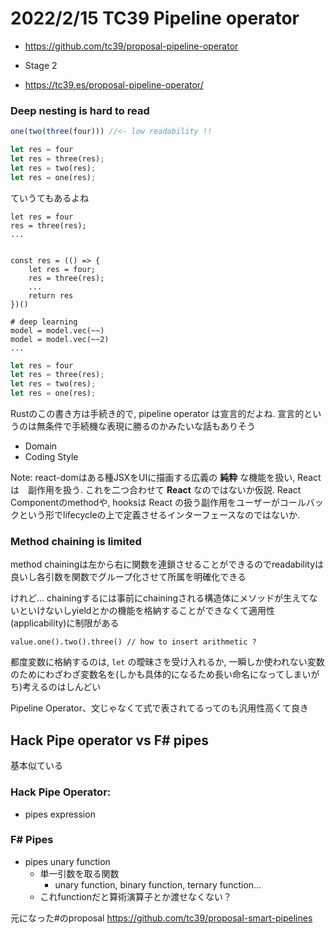 # 2022/2/15 TC39 Pipeline operator

- https://github.com/tc39/proposal-pipeline-operator

- Stage 2

- https://tc39.es/proposal-pipeline-operator/



### Deep nesting is hard to read

```javascript
one(two(three(four))) //<- low readability !!
```

```rust
let res = four
let res = three(res);
let res = two(res);
let res = one(res);
```

ていうてもあるよね

```javascript=
let res = four
res = three(res);
...


const res = (() => {
    let res = four;
    res = three(res);
    ...
    return res
})()
```

```python=
# deep learning
model = model.vec(~~)
model = model.vec(~~2)
...
```

```rust
let res = four
let res = three(res);
let res = two(res);
let res = one(res);
```

Rustのこの書き方は手続き的で, pipeline operator は宣言的だよね. 宣言的というのは無条件で手続機な表現に勝るのかみたいな話もありそう

- Domain
- Coding Style

Note: react-domはある種JSXをUIに描画する広義の **純粋** な機能を扱い, React は　副作用を扱う. これを二つ合わせて **React** なのではないか仮説. React Componentのmethodや, hooksは React の扱う副作用をユーザーがコールバックという形でlifecycleの上で定義させるインターフェースなのではないか.


### Method chaining is limited

method chainingは左から右に関数を連鎖させることができるのでreadabilityは良いし各引数を関数でグループ化させて所属を明確化できる

けれど...
chainingするには事前にchainingされる構造体にメソッドが生えてないといけないしyieldとかの機能を格納することができなくて適用性(applicability)に制限がある

```javascript=
value.one().two().three() // how to insert arithmetic ?
```

都度変数に格納するのは, `let` の曖昧さを受け入れるか, 一瞬しか使われない変数のためにわざわざ変数名を(しかも具体的になるため長い命名になってしまいがち)考えるのはしんどい

Pipeline Operator、文じゃなくて式で表されてるってのも汎用性高くて良き

## Hack Pipe operator vs F# pipes

基本似ている

### Hack Pipe Operator: 
- pipes expression

### F# Pipes
- pipes unary function
    - 単一引数を取る関数
        - unary function, binary function, ternary function...
    - これfunctionだと算術演算子とか渡せなくない？

 元になった#のproposal
    https://github.com/tc39/proposal-smart-pipelines



